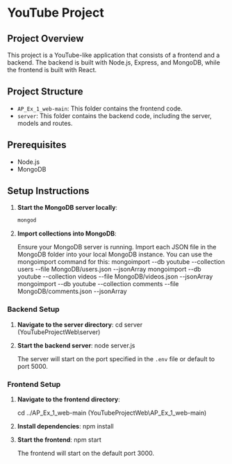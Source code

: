 # YouTube Project

## Project Overview
This project is a YouTube-like application that consists of a frontend and a backend. The backend is built with Node.js, Express, and MongoDB, while the frontend is built with React.

## Project Structure
- `AP_Ex_1_web-main`: This folder contains the frontend code.
- `server`: This folder contains the backend code, including the server, models and routes.

## Prerequisites
- Node.js
- MongoDB

## Setup Instructions

1. **Start the MongoDB server locally**:
    ```bash
    mongod
    ```

2. **Import collections into MongoDB**:

   Ensure your MongoDB server is running.
   Import each JSON file in the MongoDB folder into your local MongoDB instance. You can use the mongoimport command for this:
   mongoimport --db youtube --collection users --file MongoDB/users.json --jsonArray
   mongoimport --db youtube --collection videos --file MongoDB/videos.json --jsonArray
   mongoimport --db youtube --collection comments --file MongoDB/comments.json --jsonArray


### Backend Setup

1. **Navigate to the server directory**:
    cd server (YouTubeProjectWeb\server)

2. **Start the backend server**:
    node server.js

    The server will start on the port specified in the `.env` file or default to port 5000.

### Frontend Setup

1. **Navigate to the frontend directory**:

    cd ../AP_Ex_1_web-main (YouTubeProjectWeb\AP_Ex_1_web-main)


2. **Install dependencies**:
    npm install
    

3. **Start the frontend**:
    npm start
    

    The frontend will start on the default port 3000.


